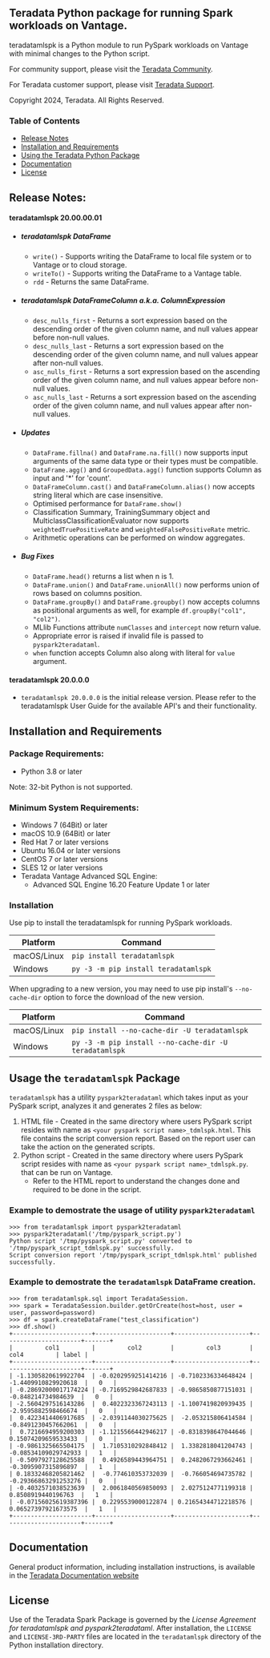 ## Teradata Python package for running Spark workloads on Vantage.

teradatamlspk is a Python module to run PySpark workloads on Vantage with minimal changes to the Python script.  

For community support, please visit the [Teradata Community](https://support.teradata.com/community?id=community_forum&sys_id=14fe131e1bf7f304682ca8233a4bcb1d).

For Teradata customer support, please visit [Teradata Support](https://support.teradata.com/csm).

Copyright 2024, Teradata. All Rights Reserved.

### Table of Contents
* [Release Notes](#release-notes)
* [Installation and Requirements](#installation-and-requirements)
* [Using the Teradata Python Package](#using-the-teradata-Python-package)
* [Documentation](#documentation)
* [License](#license)

## Release Notes:
#### teradatamlspk 20.00.00.01
* ##### teradatamlspk DataFrame
  * `write()` - Supports writing the DataFrame to local file system or to Vantage or to cloud storage.
  * `writeTo()` - Supports writing the DataFrame to a Vantage table.
  * `rdd` - Returns the same DataFrame.
* ##### teradatamlspk DataFrameColumn a.k.a. ColumnExpression
  * `desc_nulls_first` - Returns a sort expression based on the descending order of the given column name, and null values appear before non-null values.
  * `desc_nulls_last` - Returns a sort expression based on the descending order of the given column name, and null values appear after non-null values.
  * `asc_nulls_first` - Returns a sort expression based on the ascending order of the given column name, and null values appear before non-null values.
  * `asc_nulls_last` - Returns a sort expression based on the ascending order of the given column name, and null values appear after non-null values.
* ##### Updates
  * `DataFrame.fillna()` and `DataFrame.na.fill()` now supports input arguments of the same data type or their types must be compatible. 
  * `DataFrame.agg()` and `GroupedData.agg()` function supports Column as input and '*' for 'count'.
  * `DataFrameColumn.cast()` and `DataFrameColumn.alias()` now accepts string literal which are case insensitive.
  * Optimised performance for `DataFrame.show()`  
  * Classification Summary, TrainingSummary object and MulticlassClassificationEvaluator now supports `weightedTruePositiveRate` and `weightedFalsePositiveRate` metric.
  * Arithmetic operations can be performed on window aggregates.
* ##### Bug Fixes
  * `DataFrame.head()` returns a list when n is 1.
  * `DataFrame.union()` and `DataFrame.unionAll()` now performs union of rows based on columns position.
  * `DataFrame.groupBy()` and `DataFrame.groupby()` now accepts columns as positional arguments as well, for example `df.groupBy("col1", "col2")`.
  * MLlib Functions attribute `numClasses` and `intercept` now return value.
  * Appropriate error is raised if invalid file is passed to `pyspark2teradataml`.
  * `when` function accepts Column also along with literal for `value` argument. 

#### teradatamlspk 20.0.0.0
* `teradatamlspk 20.0.0.0` is the initial release version. Please refer to the teradatamlspk User Guide for the available API's and their functionality.

## Installation and Requirements

### Package Requirements:
* Python 3.8 or later

Note: 32-bit Python is not supported.

### Minimum System Requirements:
* Windows 7 (64Bit) or later
* macOS 10.9 (64Bit) or later
* Red Hat 7 or later versions
* Ubuntu 16.04 or later versions
* CentOS 7 or later versions
* SLES 12 or later versions
* Teradata Vantage Advanced SQL Engine:
    * Advanced SQL Engine 16.20 Feature Update 1 or later

### Installation

Use pip to install the teradatamlspk for running PySpark workloads.

Platform       | Command
-------------- | ---
macOS/Linux    | `pip install teradatamlspk`
Windows        | `py -3 -m pip install teradatamlspk`

When upgrading to a new version, you may need to use pip install's `--no-cache-dir` option to force the download of the new version.

Platform       | Command
-------------- | ---
macOS/Linux    | `pip install --no-cache-dir -U teradatamlspk`
Windows        | `py -3 -m pip install --no-cache-dir -U teradatamlspk`

## Usage the `teradatamlspk` Package

`teradatamlspk` has a utility `pyspark2teradataml` which takes input as your PySpark script, analyzes it and generates 2 files as below:
  1. HTML file - Created in the same directory where users PySpark script resides with name as `<your pyspark script name>_tdmlspk.html`. This file contains the script conversion report. Based on the report user can take the action on the generated scripts.
  2. Python script - Created in the same directory where users PySpark script resides with name as `<your pyspark script name>_tdmlspk.py`. that can be run on Vantage.
      - Refer to the HTML report to understand the changes done and required to be done in the script.
    
### Example to demostrate the usage of utility `pyspark2teradataml`

```
>>> from teradatamlspk import pyspark2teradataml
>>> pyspark2teradataml('/tmp/pyspark_script.py')
Python script '/tmp/pyspark_script.py' converted to '/tmp/pyspark_script_tdmlspk.py' successfully.
Script conversion report '/tmp/pyspark_script_tdmlspk.html' published successfully. 

```

### Example to demostrate the `teradatamlspk` DataFrame creation.
```
>>> from teradatamlspk.sql import TeradataSession.
>>> spark = TeradataSession.builder.getOrCreate(host=host, user = user, password=password)
>>> df = spark.createDataFrame("test_classification")
>>> df.show()
+----------------------+---------------------+---------------------+----------------------+-------+
|         col1         |         col2        |         col3        |         col4         | label |
+----------------------+---------------------+---------------------+----------------------+-------+
| -1.1305820619922704  | -0.0202959251414216 | -0.7102336334648424 | -1.4409910829920618  |   0   |
| -0.28692000017174224 | -0.7169529842687833 | -0.9865850877151031 |  -0.848214734984639  |   0   |
| -2.5604297516143286  |  0.4022323367243113 | -1.1007419820939435 | -2.9595882598466674  |   0   |
|  0.4223414406917685  | -2.0391144030275625 |  -2.053215806414584 | -0.8491230457662061  |   0   |
|  0.7216694959200303  | -1.1215566442946217 | -0.8318398647044646 | 0.15074209659533433  |   0   |
| -0.9861325665504175  |  1.7105310292848412 |  1.3382818041204743 | -0.08534109029742933 |   1   |
| -0.5097927128625588  |  0.4926589443964751 |  0.2482067293662461 | -0.3095907315896897  |   1   |
| 0.18332468205821462  |  -0.774610353732039 |  -0.766054694735782 | -0.29366863291253276 |   0   |
| -0.4032571038523639  |  2.0061840569850093 |  2.0275124771199318 |  0.8508919440196763  |   1   |
| -0.07156025619387396 |  0.2295539000122874 | 0.21654344712218576 | 0.06527397921673575  |   1   |
+----------------------+---------------------+---------------------+----------------------+-------+
```

## Documentation

General product information, including installation instructions, is available in the [Teradata Documentation website](#)

## License

Use of the Teradata Spark Package is governed by the *License Agreement for teradatamlspk and pyspark2teradataml*. 
After installation, the `LICENSE` and `LICENSE-3RD-PARTY` files are located in the `teradatamlspk` directory of the Python installation directory.

